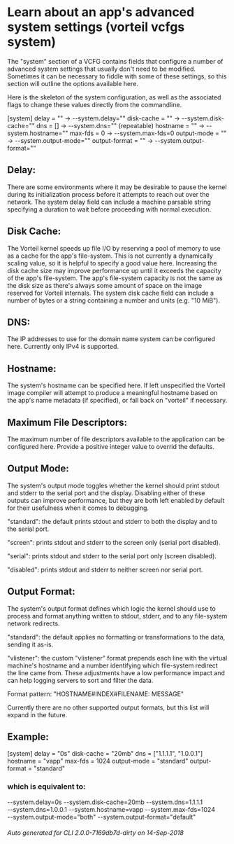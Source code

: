 # Learn about an app's advanced system settings (vorteil vcfgs system)

The "system" section of a VCFG contains fields that configure a number of
advanced system settings that usually don't need to be modified. Sometimes it
can be necessary to fiddle with some of these settings, so this section will
outline the options available here.

Here is the skeleton of the system configuration, as well as the associated
flags to change these values directly from the commandline.

[system]
delay = ""			→	--system.delay=""
disk-cache = ""		→	--system.disk-cache=""
dns = []			→	--system.dns="" 	(repeatable)
hostname = "" 		→	--system.hostname=""
max-fds = 0 		→	--system.max-fds=0
output-mode = ""		→	--system.output-mode=""
output-format = ""		→	--system.output-format=""

## Delay:

There are some environments where it may be desirable to pause the kernel
during its initialization process before it attempts to reach out over the
network. The system delay field can include a machine parsable string
specifying a duration to wait before proceeding with normal execution.

## Disk Cache:

The Vorteil kernel speeds up file I/O by reserving a pool of memory to use as
a cache for the app's file-system. This is not currently a dynamically scaling
value, so it is helpful to specify a good value here. Increasing the disk
cache size may improve performance up until it exceeds the capacity of the
app's file-system. The app's file-system capacity is not the same as the disk
size as there's always some amount of space on the image reserved for Vorteil
internals. The system disk cache field can include a number of bytes or a
string containing a number and units (e.g. "10 MiB").

## DNS:

The IP addresses to use for the domain name system can be configured here.
Currently only IPv4 is supported.

## Hostname:

The system's hostname can be specified here. If left unspecified the Vorteil
image compiler will attempt to produce a meaningful hostname based on the
app's name metadata (if specified), or fall back on "vorteil" if necessary.

## Maximum File Descriptors:

The maximum number of file descriptors available to the application can be
configured here. Provide a positive integer value to overrid the defaults.

## Output Mode:

The system's output mode toggles whether the kernel should print stdout and
stderr to the serial port and the display. Disabling either of these outputs
can improve performance, but they are both left enabled by default for their
usefulness when it comes to debugging.

"standard": the default prints stdout and stderr to both the display and to
the serial port.

"screen": prints stdout and stderr to the screen only (serial port disabled).

"serial": prints stdout and stderr to the serial port only (screen disabled).

"disabled": prints stdout and stderr to neither screen nor serial port.

## Output Format:

The system's output format defines which logic the kernel should use to
process and format anything written to stdout, stderr, and to any file-system
network redirects.

"standard": the default applies no formatting or transformations to the data,
sending it as-is.

"vlistener": the custom "vlistener" format prepends each line with the
virtual machine's hostname and a number identifying which file-system
redirect the line came from. These adjustments have a low performance
impact and can help logging servers to sort and filter the data.

Format pattern: "HOSTNAME#INDEX#FILENAME: MESSAGE"

Currently there are no other supported output formats, but this list will
expand in the future.

## Example:

[system]
delay = "0s"
disk-cache = "20mb"
dns = ["1.1.1.1", "1.0.0.1"]
hostname = "vapp"
max-fds = 1024
output-mode = "standard"
output-format = "standard"

### which is equivalent to:

--system.delay=0s --system.disk-cache=20mb --system.dns=1.1.1.1 \
--system.dns=1.0.0.1 --system.hostname=vapp --system.max-fds=1024 \
--system.output-mode="both" --system.output-format="default"


###### Auto generated for CLI 2.0.0-7169db7d-dirty on 14-Sep-2018

